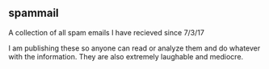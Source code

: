 ## spammail
A collection of all spam emails I have recieved since 7/3/17

I am publishing these so anyone can read or analyze them and do whatever with the information. They are also extremely laughable and mediocre.
